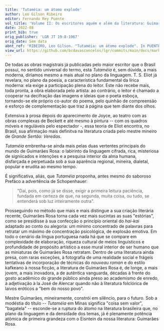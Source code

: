 ```yaml
---
title: 'Tutaméia: um átomo explode'
author: Leo Gilson Ribeiro
editor: Fernando Rey Puente
vol_title: 'Volume II: Os escritores aquém e além da literatura: Guimarães Rosa, Clarice Lispector e Hilda Hilst'
date: 2022-08
print_bib: true
orig_publisher: 'LGR JT 19-8-1967'
orig_date: Sem data
abnt_ref: 'RIBEIRO, Leo Gilson. "Tutaméia: um átomo explode". In PUENTE, Fernando Rey (org.) <em>Volume 2: Os escritores aquém e além da literatura: Guimarães Rosa, Clarice Lispector e Hilda Hilst</em>, 2022. Publicação original: LGR JT 19-8-1967, Sem data. URL: <a href="yml_view_url">https://github.com/bcdavasconcelos/lgr/commits/main/docs/markdown/volume-2/01-guimaraes-rosa/05-tutameia-um-atomo-explode</a>'
view_url: https://github.com/bcdavasconcelos/lgr/commits/main/docs/markdown/volume-2/01-guimaraes-rosa/05-tutameia-um-atomo-explode
---
```


De todas as obras magistrais já publicadas pelo maior escritor que o Brasil possui, no sentido universal do termo, esta *Tutaméia* é, sem dúvida, a mais moderna, diríamos mesmo a mais atual no plano da linguagem. T. S. Eliot já revelara, no plano da poesia, a característica fundamental da lírica moderna: ela exige a participação plena do leitor. Este não recebe mais, toda pronta, a obra elaborada pelo artista: ao contrário, o leitor é chamado a cooperar na decifração das imagens e ideias que o poeta esboça, tornando-se ele próprio co-autor do poema, pelo quinhão de compreensão e esforço de complementação que traz à página que tem diante dos olhos.

Extensiva à prosa depois do aparecimento de Joyce, ao teatro com as obras complexas de Beckett e até mesmo à pintura -- com os quadros móveis e reguláveis pelo espectador -, essa teoria de Eliot encontra, no Brasil, sua afirmação mais definitva na literatura criada pelo mestre mineiro de *Grande Sertão: Veredas*.

*Tutaméia* embrenha-se ainda mais pelas duas vertentes principais do mundo de Guimarães Rosa: o labirinto da linguagem cifrada, rica, misteriosa de signiicados e intenções e a pesquisa interior da alma humana, disfarçada e perpetuada sob a sua aparência regional, mineira, dialetal, popular e erudita ao mesmo tempo.

É significativa, aliás, que *Tutaméia* proponha, antes mesmo do saboroso Prefáco a advertência de Schopenhauer:

> "Daí, pois, como já se disse, exigir a primeira leitura paciência, fundada em certeza de que, na segunda, muita coisa, ou tudo, se entenderá sob luz inteiramente outra".

Prosseguindo no método que mais e mais distingue a sua criação literária recente, Guimarães Rosa torna cada vez mais sucintas as suas "estórias", como se presidisse à sua confecção o princípio oriental do *hai-kai* adaptado ao conto ou alegoria: um mínimo concentrado de palavras para retratar um máximo de concentração psicológica, de explosão emotiva. Em todo o cenário da língua portuguesa nada há que se compare em complexidade de elaboração, riqueza cultural de meios linguísticos e profundidade de propósito artístico a esse mural interior de ser humano que as miniaturas de Guimarães Rosa retratam. Dentro de uma literatura ainda presa, com raras exceções, à fotografia de uma realidade social e frágeis tentativas de incorporação de técnicas do *nouveau roman* e do estilo kafkeano à nossa ficção, a literatura de Guimarães Rosa é, de longe, a mais jovem, a mais inovadora, a de autêntica vanguarda, décadas à frente do gosto acadêmico do grande público ainda preso ao academismo de enredo, à adjetivação à la José de Alencar quando não à literatura folclórica de laivos eróticos a "bem do nosso povo".

Mestre Guimarães, mineiramente, constrói em silêncio, para o futuro. Sob a modéstia do título -- *Tutaméia* em Minas significa "coisa sem valor", "bagatela" -- esconde-se a ruptura do átomo na literatura brasileira que, no plano da linguagem e da densidade dos temas, já é plenamente potência atômica de primeira grandeza com o Eisntein da nossa literatura: Guimarães Rosa.